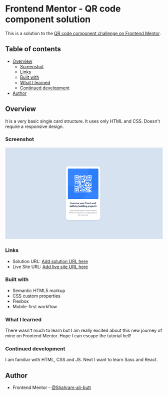 # Frontend Mentor - QR code component solution

This is a solution to the [QR code component challenge on Frontend Mentor](https://www.frontendmentor.io/challenges/qr-code-component-iux_sIO_H).

## Table of contents

- [Overview](#overview)
  - [Screenshot](#screenshot)
  - [Links](#links)
  - [Built with](#built-with)
  - [What I learned](#what-i-learned)
  - [Continued development](#continued-development)
- [Author](#author)


## Overview
It is a very basic single card structure. It uses only HTML and CSS. Doesn't require a responsive design.

### Screenshot

![](./screenshot.png)

### Links

- Solution URL: [Add solution URL here](https://your-solution-url.com)
- Live Site URL: [Add live site URL here](https://shahram-ali-butt.github.io/QR_CODE/)
### Built with

- Semantic HTML5 markup
- CSS custom properties
- Flexbox
- Mobile-first workflow

### What I learned

There wasn't much to learn but I am really excited about this new journey of mine on Frontend Mentor. Hope I can escape the tutorial hell!

### Continued development

I am familiar with HTML, CSS and JS. Next I want to learn Sass and React.

## Author

- Frontend Mentor - [@Shahram-ali-butt](https://www.frontendmentor.io/profile/Shahram-ali-butt)

